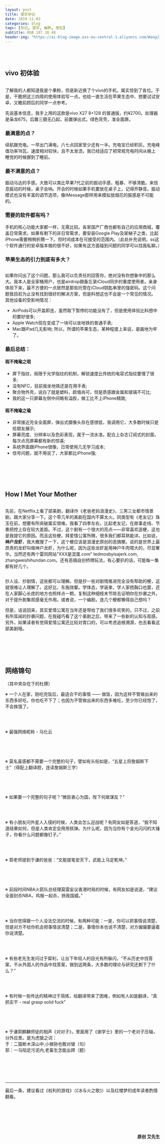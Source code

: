 ```yaml
---
layout: post
title: 望京杂记
date: 2019-11-03
categories: blog
tags: [杂记, 望京, 幽默, 放松]
subtitle: RGB 187 10 48
header-img: "https://ai-blog-image.oss-eu-central-1.aliyuncs.com/WangJing/%E5%A5%A5%E8%BF%AA%E7%BA%A2.jpg"
---
```

<br><br>


## vivo 初体验

<div align="center"><img src="https://ai-blog-image.oss-eu-central-1.aliyuncs.com/WangJing/x27-night-img2-md-x2.png" alt="" /></div>

了解我的人都知道我是个果粉，但是新近换了个vivo的手机，属实惊到了各位。于是，干脆把这三四周的使用体验写一点。也给一直生活在苹果生态中、想要试试安卓、又瞻前顾后的同学一点参考。

先说基本信息，我手上用的这款是vivo X27 8+128 的普通版，约¥2700。处理器是枭龙675，后置三摄无凸起，前置弹出式，绿色背壳，准全面屏。

### 最满意的点？
续航跟充电。一早出门满电，六七点回家至少还有一半。充电宝已经积灰。充电峰值功率18瓦，速度相对较快，且不太发烫。我已经适应了把常规充电时间从晚上睡觉的时候挪到了睡前。

### 最不满意的点？
振动马达的手感。大致可以类比苹果7代之前的振动手感，粗暴、不够清脆。来信息振动的时候，桌子会响。开会的时候如果手机要放在桌子上，记得开静音。振动模式也没有丰富的调节选项，像iMessage那样用来模拟放烟花的振感是不可能的。

### 需要的软件都有吗？
手机的核心功能大家都一样，无需比较。各家国产厂商也都有自己的应用商城，覆盖日常需求。如果有剩下的非日常需求，要安装Google Play及架梯子之类，比起iPhone需要稍稍折腾一下。但时间成本在可接受的范围内。（此处补充说明，ss这个软件通行的安卓版本做的很不好，如果有这方面碰到问题的同学可以找我私聊。）

### 苹果生态的引力到底有多大？

<div align="center"><img src="https://ai-blog-image.oss-eu-central-1.aliyuncs.com/WangJing/Apple%20Family.png" alt="" /></div>

如果你问出了这个问题，那么我可以负责任的回答你，绝对没有你想象中的那么大。我本人是全家桶用户，也是airdrop跟备忘录iCloud同步的重度使用者。亲身体验下来，最不方便的一点居然是那些托管在iCloud钥匙串里的强密码。这个问题我目前为止没有找到很好的解决方案，但是料想这也不会是一个常见的情况。
其他设备的受影响情况：
- AirPods可以开盖即连，虽然取下暂停的功能没有了，但是使用体验比料想中的要好很多;
- Apple Watch现在变成了一块可以坐地铁的普通手表;
- Mac跟iPad几无影响;
所以，所谓的苹果生态，某种程度上来说，是画地为牢了。

### 最后总结：

#### 瑕不掩瑜之瑕
- 屏下指纹，局限于光学指纹的机制，解锁速度比传统的电容式指纹要慢了很多;
- 没有NFC，目前我坐地铁还是在用手表;
- 聚合物外壳，说白了就是塑料，颜值尚可，但是质感跟金属和玻璃不可比;
- 我的这一只屏幕左侧中间略有溢胶，做工比不上iPhone精致;

#### 瑕不掩瑜之瑜
- 非常接近完全全面屏，弹出式摄像头存在感很低，我调用它，大多数时候只是给朋友展示;
- 屏幕亮度、分辨率以及色彩表现，属于一流水准。配合上杂志订阅式的封面，每次点亮屏幕都有新的惊喜;
- 系统界面跟iPhone很像，日常使用几无学习成本;
- 信号问题，就不用说了，大家都比iPhone强;

<br><br><br><br>

## How I Met Your Mother

<div align="center"><img src="https://ai-blog-image.oss-eu-central-1.aliyuncs.com/WangJing/HIMYMSLIDER1600x600cast.jpg" alt="" /></div>

先前，在Netflix上看了部美剧，翻译作《老爸老妈浪漫史》，三男三女都市情景剧，跟大家分享一下。这个零几年的美剧在国内不算太火。同类型有《老友记》珠玉在前，想要有所突破属实很难。我看了四季左右，比起老友记，在故事走线、节奏把控上存在较大差距。不过，这个剧有一个很大的亮点——非常喜欢造梗，这也是我提它的原因。而且这些梗，拜爱情公寓所赐，很多我们都耳熟能详。比如说，**神户龙虾**，我大概搜了一下，这个梗应该是浪漫史原创的恶搞梗。说的是世界上最昂贵的龙虾叫做神户龙虾，为什么呢，因为这些龙虾是用神户牛肉喂大的，尽显奢华。当然还有两个雷同网站“XXX是混蛋.com” tedmosbyisajerk.com, zhangweishihundan.com。还有恶搞自创桥牌玩法，有心要扒的话，可能每一集都有好几个。

<div align="center"><img src="https://ai-blog-image.oss-eu-central-1.aliyuncs.com/WangJing/iPartment4.jpg" alt="" /></div>

抄人设、抄剧情，这些都可以理解。但是抄一些对剧情推进完全没有帮助的梗，这就很难让人理解了。这好比，东施效颦。学体态，学装束，学人家捂胸口也罢，还在人家脚心长痣的地方也照样点一颗。复制这种细枝末节除去证明你在抄袭之外，对于提升剧集观感毫无作用。或者说，一个编剧，连几个梗都懒得自己想吗？

但是，话说回来，其实爱情公寓在当年还是带给了我们很多欢笑的。只不过，之前有所耳闻的抄袭问题，在我碰巧看了这个美剧之后，带来了一些新的认知与观感。另外，如果读者有觉得爱情公寓还比较对胃口的，可以考虑追根溯源，也去看看这部美剧哦。

<br><br><br><br>

## 网络锦句

（其中夹杂在下的杜撰）

※ 一个人在家，刚吃完饭后，最适合干的事情 —— 做饭，因为这样不管做出来的东西多好吃，你也吃不下了；也因为不管做出来的东西多难吃，至少你已经饱了，不会挨饿了。

<br><br>

※ 最强网络昵称 - 马化云

<br><br>

<div align="center"><img src="https://ai-blog-image.oss-eu-central-1.aliyuncs.com/WangJing/James.jpeg" alt="" /></div>

※ 莫名喜感都不需要一个完整的句子，譬如有头衔如是，“五星上将詹姆斯下士”（得配上翻译腔，连读詹姆斯三字）

<br><br>

<div align="center"><img src="https://ai-blog-image.oss-eu-central-1.aliyuncs.com/WangJing/%E9%99%9B%E4%B8%8B.png" alt="" /></div>

※ 如果要一个完整的句子呢？“微臣衷心为国，陛下何故谋反？”

<br><br>

※ 有小朋友问外星人入侵的时候，人类会怎么迎战呢？有网友如是答道，“我不知道结果如何，但是人类肯定会用用核弹。为什么呢，因为当你有个金光闪闪的大锤子，你看什么问题都像钉子。”

<br><br>

※ 郭老师提到于谦的爸爸：“文能提笔安天下，武能上马定乾坤。”

<br><br>

<div align="center"><img src="https://ai-blog-image.oss-eu-central-1.aliyuncs.com/WangJing/Morey.jpg" alt="" /></div>

※ 前段时间NBA火箭队总经理莫雷妄议香港时局的时候，有网友如是说道，“建议全面封杀NBA，鸡猴一起杀，扬我国威。”

<br><br>

※ 当你觉得跟一个人没法交流的时候，有两种可能：一是，你可以把事情说清楚，但是对方不给你机会把事情说清楚；二是，事情你本也说不清楚，对方偏偏要逼着你说清楚。

<br><br>

※ 有些老先生发问过于犀利，让台下年轻人的目光有所躲闪，“不从历史中找答案，不从外国人的作品中找答案，做到这两条，大多数的理论与研究还剩下了什么？”

<br><br>

※ 有时候一些传达的精神过于简练，给翻译带来了困难，例如有人如是翻译，“真抓实干 - real grasp solid fuck”

<br><br>

<div align="center"><img src="https://ai-blog-image.oss-eu-central-1.aliyuncs.com/WangJing/Guo%26Yu.jpg" alt="" /></div>

※ 于谦郭麒麟师徒的相声《对对子》，里面用了《谢学士》里的一个老对子压轴，分外应景。是为虎狼之词：<br>
于：二猿断木深山中,小猴狲也敢对锯（句）<br>
郭：一马陷足污泥内,老畜生怎能出蹄（题）

<br><br><br><br>

---

最后一条，建议看过《权利的游戏》（《冰与火之歌》）以及红楼梦的成年读者酌情翻看。

<br><br>

<!--

<div align="center"><img src="https://ai-blog-image.oss-eu-central-1.aliyuncs.com/WangJing/Joffery.jpeg" alt="" /></div>

有小朋友问，“如果你变成了乔佛里，你会怎么操作才能力挽狂澜呢？”大部分网友都是在分析利弊，挥斥方裘，试图让乔佛里变成真正的千古一帝。于此，突有一网友作古体诗如是，在一堆战略分析、纵横捭阖的文字中显得清新脱俗，恰似文艺复了兴：

>娇珊莎情迷荒冢地，乔佛里初试云雨情；
> <br>
>悍二丫失踪君临城，乔佛里二试云雨情；
> <br>
>凯特琳误入红堡宫，乔佛里三试云雨情；
> <br>
>小指头大开风月场，乔佛里四试云雨情；
> <br>
>提利昂携妓归红堡，乔佛里五试云雨情；
> <br>
>黑水战玫瑰为新娘，乔佛里六试云雨情；
> <br>
>老弗雷献上萝丝琳，乔佛里七试云雨情；
> <br>
>红毒蛇挥泪别情妇，乔佛里八试云雨情；
> <br>
>俏珍妮遗恨赴北境，乔佛里九试云雨情；
> <br>
>苦希琳医好灰鳞病，乔佛里十试云雨情；
>  <br>
>倾人国简妮归西境，乔佛里又试云雨情；
> <br>
>亚莲恩以色诱君王，乔佛里再试云雨情；
> <br>
>丹妮骑龙误落御林，乔佛里笑试云雨情；
> <br>
>媚梅姨献艺龙石岛，乔佛里畅试云雨情；

<br><br>

<div align="center"><img src="https://ai-blog-image.oss-eu-central-1.aliyuncs.com/WangJing/%E5%BC%82%E9%AC%BC%E7%94%B7%E5%AD%90%E5%A4%A9%E5%9B%A2.png" alt="" /></div>

<font size="2"><b>配图：异鬼男子天团</b></font>

但是最最让人印象深刻的，还是来自评论区的贡献："**美夜王挥师下君临，乔佛里单挑云雨情。**" 以及总括评论："**整个大君临都乱成了一锅粥！**"

-->

<br><br>
<div align="right"><b>原创 艾先生</b></div>
